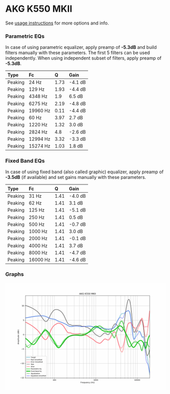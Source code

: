 # AKG K550 MKII
See [usage instructions](https://github.com/jaakkopasanen/AutoEq#usage) for more options and info.

### Parametric EQs
In case of using parametric equalizer, apply preamp of **-5.3dB** and build filters manually
with these parameters. The first 5 filters can be used independently.
When using independent subset of filters, apply preamp of **-5.3dB**.

| Type    | Fc       |    Q | Gain    |
|:--------|:---------|:-----|:--------|
| Peaking | 24 Hz    | 1.73 | -4.1 dB |
| Peaking | 129 Hz   | 1.93 | -4.4 dB |
| Peaking | 4348 Hz  | 1.9  | 6.5 dB  |
| Peaking | 6275 Hz  | 2.19 | -4.8 dB |
| Peaking | 19960 Hz | 0.11 | -4.4 dB |
| Peaking | 60 Hz    | 3.97 | 2.7 dB  |
| Peaking | 1220 Hz  | 1.32 | 3.0 dB  |
| Peaking | 2824 Hz  | 4.8  | -2.6 dB |
| Peaking | 12994 Hz | 3.32 | -3.3 dB |
| Peaking | 15274 Hz | 1.03 | 1.8 dB  |

### Fixed Band EQs
In case of using fixed band (also called graphic) equalizer, apply preamp of **-3.5dB**
(if available) and set gains manually with these parameters.

| Type    | Fc       |    Q | Gain    |
|:--------|:---------|:-----|:--------|
| Peaking | 31 Hz    | 1.41 | -4.0 dB |
| Peaking | 62 Hz    | 1.41 | 3.1 dB  |
| Peaking | 125 Hz   | 1.41 | -5.1 dB |
| Peaking | 250 Hz   | 1.41 | 0.5 dB  |
| Peaking | 500 Hz   | 1.41 | -0.7 dB |
| Peaking | 1000 Hz  | 1.41 | 3.0 dB  |
| Peaking | 2000 Hz  | 1.41 | -0.1 dB |
| Peaking | 4000 Hz  | 1.41 | 3.7 dB  |
| Peaking | 8000 Hz  | 1.41 | -4.7 dB |
| Peaking | 16000 Hz | 1.41 | -4.6 dB |

### Graphs
![](./AKG%20K550%20MKII.png)